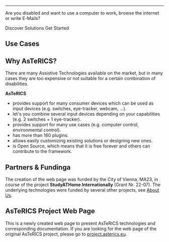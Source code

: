 <div>
  <b-jumbotron class="myjumbotron" header="AsTeRICS" lead="Create Customized Low-Cost Assistive Technologies for People with Disabilities." fluid>
    <hr class="my-4" />
    <p>
        Are you disabled and want to use a computer to work, browse the internet or write E-Mails?
    </p>
    <b-button variant="primary" href="./solutions/">Discover Solutions</b-button>
    <b-button variant="info" href="get-started/">Get Started</b-button>
  </b-jumbotron>
</div>

## Use Cases

<TileGroup>
<Tile target="#" title="Accessible Computer Control" image-url="/img/Harry-shutterstock_213119035.jpg"></Tile>
<Tile target="#" title="Accessible Environmental Control" image-url="/img/stock-photo-hand-holding-white-mobile-smart-phone-with-smart-home-application-on-the-screen-over-blurred-house-304964420.jpg"></Tile>
<Tile target="#" title="Alternative and Augmentative Communication" image-url="/img/AsTeRICS-Ergo_Grid_en-1-768x592.jpg"></Tile>
<Tile target="#" title="Accessible Gaming &amp; Toys" image-url="https://www.youtube.com/embed/JwL_zS3fpnU" is-video></Tile>
<Tile target="#" title="Accessible Music" image-url="https://www.youtube.com/embed/3_8TifCj0aU" is-video></Tile>
</TileGroup>

## Why AsTeRICS?

There are many Assistive Technologies available on the market, but in many cases they are too expensive or not suitable for a certain combination of disabilities.

**AsTeRICS**

 * provides support for many consumer devices which can be used as input devices (e.g. switches, eye-tracker, webcam, ...).
 * let's you combine several input devices depending on your capabilities (e.g. 2 switches + 1 eye-tracker).
 * provides support for many use cases (e.g. computer control, environmental control).
 * has more than 160 plugins.
 * allows easily customizing existing solutions or designing new ones.
 * is Open Source, which means that it is free forever and others can contribute to the framework.

## Partners & Fundinga

The creation of the web page was funded by the City of Vienna, MA23, in course of the project **StudyATHome Internationally** (Grant Nr. 22-07). The underlying technologies were funded by several other projects, see [About Us](/get-involved/About-us).

<div>
<b-container fluid class="p-4">
  <b-row>
    <b-col>
      <b-img thumbnail fluid :src="$withBase('/img/studyAThome_noir.svg')" alt="StudyATHome project logo"></b-img>
    </b-col>
    <b-col>
      <b-img thumbnail fluid :src="$withBase('/img/ma23_logo.jpg')" alt="MA23, City of Vienna, project logo"></b-img>
    </b-col>
    <b-col>
      <b-img thumbnail fluid :src="$withBase('/img/torades_logo_mini-300x120.png')" alt="ToRaDes project logo"></b-img>    
    </b-col>
    <b-col>
      <b-img thumbnail fluid :src="$withBase('/img/uas-technikum-wien-logo-300x160.png')" alt="UAS Technikum Wien logo"></b-img>    
    </b-col>
    <b-col>
      <b-img thumbnail fluid :src="$withBase('/img/ki-i_logo.png')" alt="KI-I logo"></b-img>
    </b-col>
  </b-row>
</b-container>
</div>

## AsTeRICS Project Web Page

This is a newly created web page to present AsTeRICS technologies and corresponding documentation. If you are looking for the web page of the original AsTeRICS project, please go to [project.asterics.eu](https://project.asterics.eu).

<EditLink/>
